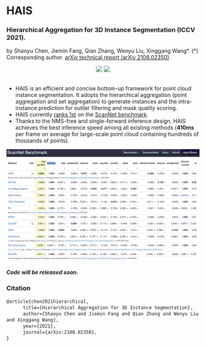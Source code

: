 
# HAIS

### Hierarchical Aggregation for 3D Instance Segmentation (ICCV 2021).

by Shaoyu Chen, Jiemin Fang, Qian Zhang, Wenyu Liu, Xinggang Wang*. (\*) Corresponding author.
[arXiv technical report (arXiv 2108.02350)](https://arxiv.org/abs/2108.02350)

<div align="center">
<img src="docs/scene0249_00_output_2.gif" width="48%" />
<img src="docs/scene0430_00_output_2.gif" width="48%" />
</div>

<br>

* HAIS is an efficient and concise bottom-up framework for point cloud instance segmentation. It adopts the  hierarchical aggregation (point aggregation and set aggregation) to generate instances and the intra-instance prediction for outlier filtering and mask quality scoring.
* HAIS currently [ranks 1st](http://kaldir.vc.in.tum.de/scannet_benchmark/semantic_instance_3d) on the [ScanNet benchmark](http://kaldir.vc.in.tum.de/scannet_benchmark/semantic_instance_3d).
* Thanks to the NMS-free and single-forward inference design, HAIS achieves the best inference speed among all existing methods (**410ms** per frame on average for large-scale point cloud containing hundreds of thousands of points).


![Learderboard](./docs/scannet_leaderboard.png)


##### Code will be released soon.


### Citation
```
@article{chen2021hierarchical,
      title={Hierarchical Aggregation for 3D Instance Segmentation}, 
      author={Shaoyu Chen and Jiemin Fang and Qian Zhang and Wenyu Liu and Xinggang Wang},
      year={2021},
      journal={arXiv:2108.02350},
}
```